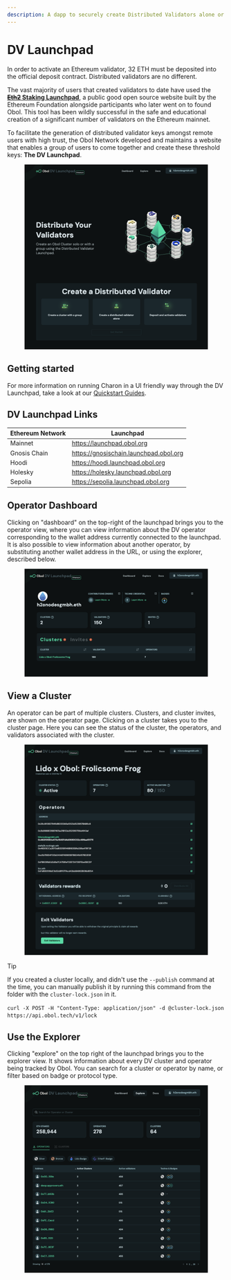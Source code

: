 ```yaml
---
description: A dapp to securely create Distributed Validators alone or with a group.
---
```


# DV Launchpad

In order to activate an Ethereum validator, 32 ETH must be deposited into the official deposit contract. Distributed validators are no different.

The vast majority of users that created validators to date have used the [~~**Eth2**~~**&#x20;Staking Launchpad**](https://launchpad.ethereum.org/), a public good open source website built by the Ethereum Foundation alongside participants who later went on to found Obol. This tool has been wildly successful in the safe and educational creation of a significant number of validators on the Ethereum mainnet.

To facilitate the generation of distributed validator keys amongst remote users with high trust, the Obol Network developed and maintains a website that enables a group of users to come together and create these threshold keys: **The DV Launchpad**.

<figure><img src="../../.gitbook/assets/image (16) (1) (1).png" alt=""><figcaption></figcaption></figure>

## Getting started

For more information on running Charon in a UI friendly way through the DV Launchpad, take a look at our [Quickstart Guides](../../run-a-dv/start/quickstart_overview.md).

## DV Launchpad Links

| Ethereum Network | Launchpad                              |
|------------------|----------------------------------------|
| Mainnet          | https://launchpad.obol.org             |
| Gnosis Chain     | https://gnosischain.launchpad.obol.org |
| Hoodi            | https://hoodi.launchpad.obol.org       |
| Holesky          | https://holesky.launchpad.obol.org     |
| Sepolia          | https://sepolia.launchpad.obol.org     |

## Operator Dashboard

Clicking on "dashboard" on the top-right of the launchpad brings you to the operator view, where you can view information about the DV operator corresponding to the wallet address currently connected to the launchpad. It is also possible to view information about another operator, by substituting another wallet address in the URL, or using the explorer, described below.

<figure><img src="../../.gitbook/assets/image (17) (1).png" alt=""><figcaption></figcaption></figure>

## View a Cluster

An operator can be part of multiple clusters. Clusters, and cluster invites, are shown on the operator page. Clicking on a cluster takes you to the cluster page. Here you can see the status of the cluster, the operators, and validators associated with the cluster.

<figure><img src="../../.gitbook/assets/image (18) (1).png" alt=""><figcaption></figcaption></figure>

> [!TIP]
> If you created a cluster locally, and didn't use the `--publish` command at the time, you can manually publish it by running this command from the folder with the `cluster-lock.json` in it.
>
> `curl -X POST -H "Content-Type: application/json" -d @cluster-lock.json https://api.obol.tech/v1/lock`

## Use the Explorer

Clicking "explore" on the top right of the launchpad brings you to the explorer view. It shows information about every DV cluster and operator being tracked by Obol. You can search for a cluster or operator by name, or filter based on badge or protocol type.

<figure><img src="../../.gitbook/assets/image (19) (1).png" alt=""><figcaption></figcaption></figure>
